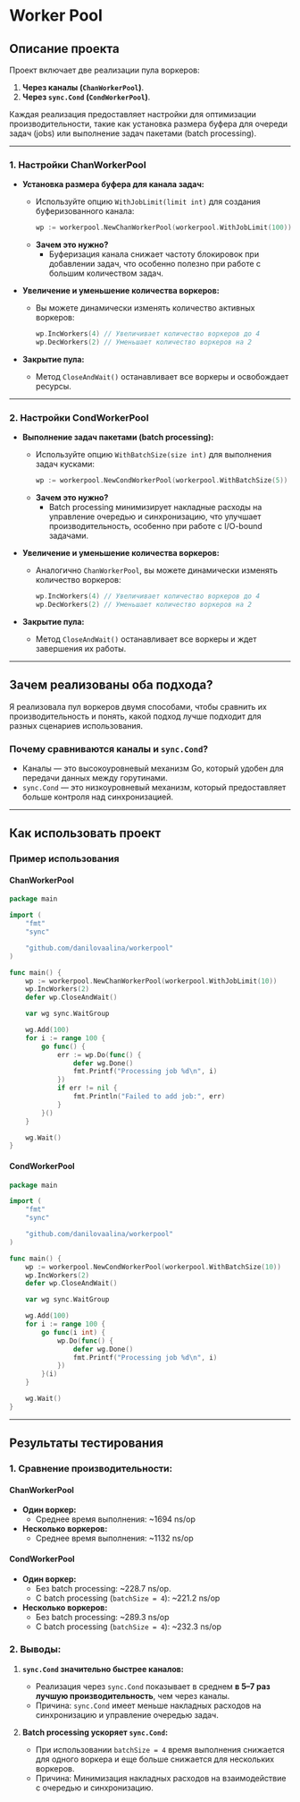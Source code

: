 # Worker Pool

## Описание проекта

Проект включает две реализации пула воркеров:
1. **Через каналы (`ChanWorkerPool`)**.
2. **Через `sync.Cond` (`CondWorkerPool`)**.

Каждая реализация предоставляет настройки для оптимизации производительности, такие как установка размера буфера для очереди задач (jobs) или выполнение задач пакетами (batch processing).

---

### 1. **Настройки ChanWorkerPool**
- **Установка размера буфера для канала задач:**
    - Используйте опцию `WithJobLimit(limit int)` для создания буферизованного канала:
      ```go
      wp := workerpool.NewChanWorkerPool(workerpool.WithJobLimit(100)) // Создает канал с буфером на 100 задач
      ```
    - **Зачем это нужно?**
        - Буферизация канала снижает частоту блокировок при добавлении задач, что особенно полезно при работе с большим количеством задач.

- **Увеличение и уменьшение количества воркеров:**
    - Вы можете динамически изменять количество активных воркеров:
      ```go
      wp.IncWorkers(4) // Увеличивает количество воркеров до 4
      wp.DecWorkers(2) // Уменьшает количество воркеров на 2
      ```

- **Закрытие пула:**
    - Метод `CloseAndWait()` останавливает все воркеры и освобождает ресурсы.

---

### 2. **Настройки CondWorkerPool**
- **Выполнение задач пакетами (batch processing):**
    - Используйте опцию `WithBatchSize(size int)` для выполнения задач кусками:
      ```go
      wp := workerpool.NewCondWorkerPool(workerpool.WithBatchSize(5)) // Воркер берет по 5 задач за раз
      ```
    - **Зачем это нужно?**
        - Batch processing минимизирует накладные расходы на управление очередью и синхронизацию, что улучшает производительность, особенно при работе с I/O-bound задачами.

- **Увеличение и уменьшение количества воркеров:**
    - Аналогично `ChanWorkerPool`, вы можете динамически изменять количество воркеров:
      ```go
      wp.IncWorkers(4) // Увеличивает количество воркеров до 4
      wp.DecWorkers(2) // Уменьшает количество воркеров на 2
      ```

- **Закрытие пула:**
    - Метод `CloseAndWait()` останавливает все воркеры и ждет завершения их работы.

---

## Зачем реализованы оба подхода?

Я реализовала пул воркеров двумя способами, чтобы сравнить их производительность и понять, какой подход лучше подходит для разных сценариев использования.

### **Почему сравниваются каналы и `sync.Cond`?**
- Каналы — это высокоуровневый механизм Go, который удобен для передачи данных между горутинами.
- `sync.Cond` — это низкоуровневый механизм, который предоставляет больше контроля над синхронизацией.

---

## Как использовать проект

### Пример использования

####  ChanWorkerPool
```go
package main

import (
	"fmt"
	"sync"

	"github.com/danilovaalina/workerpool"
)

func main() {
	wp := workerpool.NewChanWorkerPool(workerpool.WithJobLimit(10))
	wp.IncWorkers(2)
	defer wp.CloseAndWait()

	var wg sync.WaitGroup

	wg.Add(100)
	for i := range 100 {
		go func() {
			err := wp.Do(func() {
				defer wg.Done()
				fmt.Printf("Processing job %d\n", i)
			})
			if err != nil {
				fmt.Println("Failed to add job:", err)
			}
		}()
	}

	wg.Wait()
}
```

#### CondWorkerPool
```go
package main

import (
	"fmt"
	"sync"

	"github.com/danilovaalina/workerpool"
)

func main() {
	wp := workerpool.NewCondWorkerPool(workerpool.WithBatchSize(10))
	wp.IncWorkers(2)
	defer wp.CloseAndWait()

	var wg sync.WaitGroup

	wg.Add(100)
	for i := range 100 {
		go func(i int) {
			wp.Do(func() {
				defer wg.Done()
				fmt.Printf("Processing job %d\n", i)
			})
		}(i)
	}

	wg.Wait()
}
```

---

## Результаты тестирования

### 1. **Сравнение производительности:**

#### **ChanWorkerPool**
- **Один воркер:**
    - Среднее время выполнения: ~1694 ns/op
- **Несколько воркеров:**
    - Среднее время выполнения: ~1132 ns/op

####  **CondWorkerPool**
- **Один воркер:**
    - Без batch processing: ~228.7 ns/op.
    - С batch processing (`batchSize = 4`): ~221.2 ns/op
- **Несколько воркеров:**
    - Без batch processing: ~289.3 ns/op
    - С batch processing (`batchSize = 4`): ~232.3 ns/op


### 2. **Выводы:**

1. **`sync.Cond` значительно быстрее каналов:**
    - Реализация через `sync.Cond` показывает в среднем **в 5–7 раз лучшую производительность**, чем через каналы.
    - Причина: `sync.Cond` имеет меньше накладных расходов на синхронизацию и управление очередью задач.

2. **Batch processing ускоряет `sync.Cond`:**
    - При использовании `batchSize = 4` время выполнения снижается для одного воркера и еще больше снижается для нескольких воркеров.
    - Причина: Минимизация накладных расходов на взаимодействие с очередью и синхронизацию.

